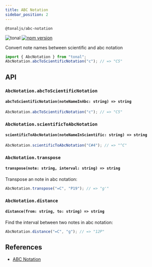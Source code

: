 ```yaml
---
title: ABC Notation
sidebar_position: 2
---
```


`@tonaljs/abc-notation`

![tonal](https://img.shields.io/badge/@tonaljs-abc_notation-yellow.svg?style=flat-square) [![npm version](https://img.shields.io/npm/v/@tonaljs/abc-notation.svg?style=flat-square)](https://www.npmjs.com/package/@tonaljs/abc-notation)

Convert note names between scientific and abc notation

```js
import { AbcNotation } from "tonal";
AbcNotation.abcToScientificNotation("c"); // => "C5"
```

## API

### `AbcNotation.abcToScientificNotation`

#### `abcToScientificNotation(noteNameInAbc: string) => string`

```js
AbcNotation.abcToScientificNotation("c"); // => "C5"
```

### `AbcNotation.scientificToAbcNotation`

#### `scientificToAbcNotation(noteNameInScientific: string) => string`

```js
AbcNotation.scientificToAbcNotation("C#4"); // => "^C"
```

### `AbcNotation.transpose`

#### `transpose(note: string, interval: string) => string`

Transpose an note in abc notation:

```js
AbcNotation.transpose("=C", "P19"); // => "g'"
```

### `AbcNotation.distance`

#### `distance(from: string, to: string) => string`

Find the interval between two notes in abc notation:

```js
AbcNotation.distance("=C", "g"); // => "12P"
```

## References

- [ABC Notation](https://en.wikipedia.org/wiki/ABC_notation)
